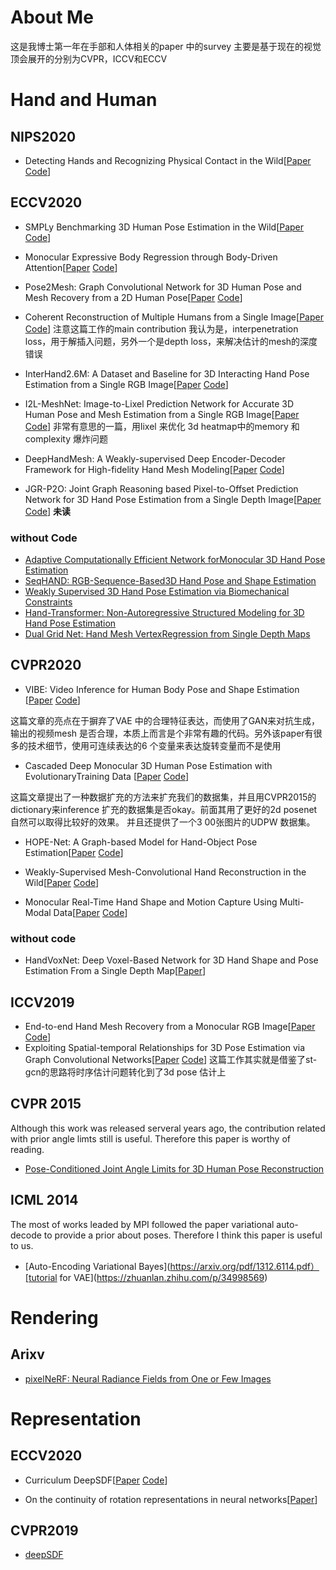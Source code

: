 # About Me  
这是我博士第一年在手部和人体相关的paper 中的survey 主要是基于现在的视觉顶会展开的分别为CVPR，ICCV和ECCV

# Hand and Human

## NIPS2020 
- Detecting Hands and Recognizing Physical Contact in the Wild\[[Paper](https://proceedings.neurips.cc//paper/2020/file/595373f017b659cb7743291e920a8857-Paper.pdf)  [Code](https://github.com/cvlab-stonybrook/ContactHands)\]

## ECCV2020


- SMPLy Benchmarking 3D Human Pose Estimation in the Wild\[[Paper](https://arxiv.org/pdf/2012.02743.pdf) [Code]()\] 
- Monocular Expressive Body Regression through Body-Driven Attention\[[Paper](https://expose.is.tue.mpg.de/) [Code](https://github.com/vchoutas/expose)\] 

- Pose2Mesh: Graph Convolutional Network for 3D Human Pose and Mesh Recovery from a 2D Human Pose\[[Paper](https://arxiv.org/pdf/2008.09047.pdf) [Code](https://github.com/hongsukchoi/Pose2Mesh_RELEASE)\]


- Coherent Reconstruction of Multiple Humans from a Single Image\[[Paper](https://arxiv.org/pdf/2006.08586.pdf) [Code](https://github.com/JiangWenPL/multiperson)\]   注意这篇工作的main contribution 我认为是，interpenetration loss，用于解插入问题，另外一个是depth loss，来解决估计的mesh的深度错误
- InterHand2.6M: A Dataset and Baseline for 3D Interacting Hand Pose Estimation from a Single RGB Image\[[Paper](https://arxiv.org/abs/2008.09309) [Code](https://github.com/facebookresearch/InterHand2.6M)\]
- I2L-MeshNet: Image-to-Lixel Prediction Network for Accurate 3D Human Pose and Mesh Estimation from a Single RGB Image\[[Paper](https://arxiv.org/abs/2008.03713) [Code](https://github.com/mks0601/I2L-MeshNet_RELEASE)\] 非常有意思的一篇，用lixel 来优化 3d heatmap中的memory 和complexity 爆炸问题
- DeepHandMesh: A Weakly-supervised Deep Encoder-Decoder Framework for High-fidelity Hand Mesh Modeling\[[Paper](https://link.springer.com/chapter/10.1007/978-3-030-58536-5_26) [Code](https://mks0601.github.io/DeepHandMesh/)\]
- JGR-P2O: Joint Graph Reasoning based Pixel-to-Offset Prediction Network for 3D Hand Pose Estimation from a Single Depth Image\[[Paper](https://arxiv.org/abs/2007.04646) [Code](https://github.com/fanglinpu/JGR-P2O)\] **未读**
### without Code
- [Adaptive Computationally Efficient Network forMonocular 3D Hand Pose Estimation](https://www.ecva.net/papers/eccv_2020/papers_ECCV/papers/123490120.pdf)
- [SeqHAND: RGB-Sequence-Based3D Hand Pose and Shape Estimation](https://www.ecva.net/papers/eccv_2020/papers_ECCV/papers/123570120.pdf)
- [Weakly Supervised 3D Hand Pose Estimation via Biomechanical Constraints](https://www.ecva.net/papers/eccv_2020/papers_ECCV/papers/123620205.pdf)
- [Hand-Transformer: Non-Autoregressive Structured Modeling for 3D Hand Pose Estimation](https://www.ecva.net/papers/eccv_2020/papers_ECCV/papers/123700018.pdf)
- [Dual Grid Net: Hand Mesh VertexRegression from Single Depth Maps](https://www.ecva.net/papers/eccv_2020/papers_ECCV/papers/123750443.pdf)


## CVPR2020


- VIBE: Video Inference for Human Body Pose and Shape Estimation  \[[Paper](https://arxiv.org/pdf/1912.05656.pdf)  [Code](https://github.com/mkocabas/VIBE)\]

这篇文章的亮点在于摒弃了VAE 中的合理特征表达，而使用了GAN来对抗生成，输出的视频mesh 是否合理，本质上而言是个非常有趣的代码。另外该paper有很多的技术细节，使用可连续表达的6 个变量来表达旋转变量而不是使用

- Cascaded Deep Monocular 3D Human Pose Estimation with EvolutionaryTraining Data \[[Paper](https://openaccess.thecvf.com/content_CVPR_2020/papers/Li_Cascaded_Deep_Monocular_3D_Human_Pose_Estimation_With_Evolutionary_Training_CVPR_2020_paper.pdf)  [Code](https://github.com/Nicholasli1995/EvoSkeleton)\]

这篇文章提出了一种数据扩充的方法来扩充我们的数据集，并且用CVPR2015的dictionary来inference 扩充的数据集是否okay。前面其用了更好的2d posenet 自然可以取得比较好的效果。 并且还提供了一个3
00张图片的UDPW 数据集。


- HOPE-Net: A Graph-based Model for Hand-Object Pose Estimation\[[Paper](https://openaccess.thecvf.com/content_CVPR_2020/papers/Doosti_HOPE-Net_A_Graph-Based_Model_for_Hand-Object_Pose_Estimation_CVPR_2020_paper.pdf)  [Code](https://github.com/bardiadoosti/HOPE)\]

- Weakly-Supervised Mesh-Convolutional Hand Reconstruction in the Wild\[[Paper](https://openaccess.thecvf.com/content_CVPR_2020/papers/Kulon_Weakly-Supervised_Mesh-Convolutional_Hand_Reconstruction_in_the_Wild_CVPR_2020_paper.pdf
) [Code](https://arielai.com/mesh_hands)\]

- Monocular Real-Time Hand Shape and Motion Capture Using Multi-Modal Data\[[Paper](https://openaccess.thecvf.com/content_CVPR_2020/papers/Zhou_Monocular_Real-Time_Hand_Shape_and_Motion_Capture_Using_Multi-Modal_Data_CVPR_2020_paper.pdf
) [Code](https://github.com/CalciferZh/minimal-hand)\]


### without code
- HandVoxNet: Deep Voxel-Based Network for 3D Hand Shape and Pose Estimation From a Single Depth Map\[[Paper](https://openaccess.thecvf.com/content_CVPR_2020/papers/Malik_HandVoxNet_Deep_Voxel-Based_Network_for_3D_Hand_Shape_and_Pose_CVPR_2020_paper.pdf)\]







## ICCV2019
- End-to-end Hand Mesh Recovery from a Monocular RGB Image\[[Paper](https://arxiv.org/abs/1902.09305) [Code](https://github.com/MandyMo/HAMR)\]
- Exploiting Spatial-temporal Relationships for 3D Pose Estimation via Graph Convolutional Networks\[[Paper](https://openaccess.thecvf.com/content_ICCV_2019/papers/Cai_Exploiting_Spatial-Temporal_Relationships_for_3D_Pose_Estimation_via_Graph_Convolutional_ICCV_2019_paper.pdf) [Code](https://github.com/vanoracai/Exploiting-Spatial-temporal-Relationships-for-3D-Pose-Estimation-via-Graph-Convolutional-Networks)\] 这篇工作其实就是借鉴了st-gcn的思路将时序估计问题转化到了3d pose 估计上


## CVPR 2015
Although this work was released serveral years ago, the contribution related with prior angle limts still is useful. Therefore this paper is worthy of reading.   
- [Pose-Conditioned Joint Angle Limits for 3D Human Pose Reconstruction](https://www.cv-foundation.org/openaccess/content_cvpr_2015/papers/Akhter_Pose-Conditioned_Joint_Angle_2015_CVPR_paper.pdf)

## ICML 2014
The most of works leaded by MPI followed the paper variational auto-decode to provide a prior about poses. Therefore I think this paper is useful to us.

- [Auto-Encoding Variational Bayes](https://arxiv.org/pdf/1312.6114.pdf）[tutorial for VAE](https://zhuanlan.zhihu.com/p/34998569)



# Rendering

## Arixv
- [pixelNeRF: Neural Radiance Fields from One or Few Images](https://arxiv.org/pdf/2012.02190.pdf)



# Representation

## ECCV2020
- Curriculum DeepSDF\[[Paper](https://arxiv.org/abs/2003.08593) [Code](https://github.com/Janus-Shiau/6d_rot_tensorflow)]

- On the continuity of rotation representations in neural networks\[[Paper](https://openaccess.thecvf.com/content_CVPR_2019/papers/Zhou_On_the_Continuity_of_Rotation_Representations_in_Neural_Networks_CVPR_2019_paper.pdf)\]

## CVPR2019
- [deepSDF](https://openaccess.thecvf.com/content_CVPR_2019/papers/Park_DeepSDF_Learning_Continuous_Signed_Distance_Functions_for_Shape_Representation_CVPR_2019_paper.pdf)



